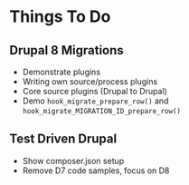 # Things To Do

## Drupal 8 Migrations

- Demonstrate plugins
- Writing own source/process plugins
- Core source plugins (Drupal to Drupal)
- Demo `hook_migrate_prepare_row()` and `hook_migrate_MIGRATION_ID_prepare_row()`

## Test Driven Drupal

- Show composer.json setup
- Remove D7 code samples, focus on D8
